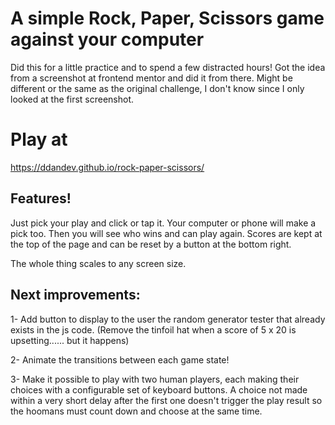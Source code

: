 # A simple Rock, Paper, Scissors game against your computer
Did this for a little practice and to spend a few distracted hours! Got the idea from a screenshot at frontend mentor and did it from there. Might be different or the same as the original challenge, I don't know since I only looked at the first screenshot.

# Play at
https://ddandev.github.io/rock-paper-scissors/

## Features!
Just pick your play and click or tap it. Your computer or phone will make a pick too.
Then you will see who wins and can play again.
Scores are kept at the top of the page and can be reset by a button at the bottom right.

The whole thing scales to any screen size. 

## Next improvements:
1- Add button to display to the user the random generator tester that already exists in the js code. (Remove the tinfoil hat when a score of 5 x 20 is upsetting...... but it happens)

2- Animate the transitions between each game state!

3- Make it possible to play with two human players, each making their choices with a configurable set of keyboard buttons. A choice not made within a very short delay after the first one doesn't trigger the play result so the hoomans must count down and choose at the same time.